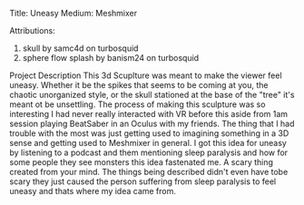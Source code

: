Title: Uneasy
Medium:
Meshmixer

Attributions:
1. skull by samc4d on turbosquid
2. sphere flow splash by banism24 on turbosquid

Project Description
This 3d Scuplture was meant to make the viewer feel uneasy. Whether it be the spikes that seems to be coming at you, the chaotic 
unorganized style, or the skull stationed at the base of the "tree" it's meant ot be unsettling. The process of making this sculpture 
was so interesting I had never really interacted with VR before this aside from 1am session playing BeatSaber in an Oculus with my 
friends. The thing that I had trouble with the most was just getting used to imagining something in a 3D sense and getting used to Meshmixer
in general. I got this idea for uneasy by listening to a podcast and them mentioning sleep paralysis and how for some people they see monsters
this idea fastenated me. A scary thing created from your mind. The things being described didn't even have tobe scary they just caused the 
person suffering from sleep paralysis to feel uneasy and thats where my idea came from.
